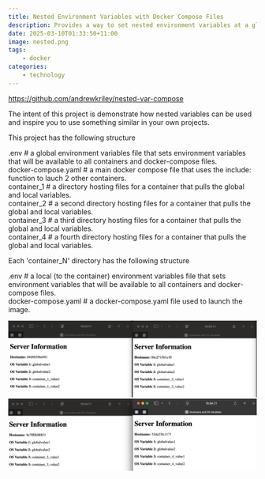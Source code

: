 ```yaml
---
title: Nested Environment Variables with Docker Compose Files
description: Provides a way to set nested environment variables at a global and local scope. It will expose variables to both the container and the docker-compose file.
date: 2025-03-10T01:33:50+11:00
image: nested.png
tags: 
    - docker
categories:
    - technology
---
```


https://github.com/andrewkriley/nested-var-compose

The intent of this project is demonstrate how nested variables can be used and inspire you to use something similar in your own projects.

This project has the following structure

.env # a global environment variables file that sets environment variables that will be available to all containers and docker-compose files.<br>
docker-compose.yaml # a main docker compose file that uses the include: function to lauch 2 other containers.<br>
container_1 # a directory hosting files for a container that pulls the global and local variables.<br>
container_2 # a second directory hosting files for a container that pulls the global and local variables.<br>
container_3 # a third directory hosting files for a container that pulls the global and local variables.<br>
container_4 # a fourth directory hosting files for a container that pulls the global and local variables.

Each 'container_N' directory has the following structure

.env # a local (to the container) environment variables file that sets environment variables that will be available to all containers and docker-compose files.<br>
docker-compose.yaml # a docker-compose.yaml file used to launch the image.

![](1and2.png)
![](3and4.png)